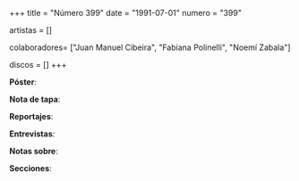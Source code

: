 +++
title = "Número 399"
date = "1991-07-01"
numero = "399"

artistas = []

colaboradores= ["Juan Manuel Cibeira", "Fabiana Polinelli", "Noemí Zabala"]

discos = []
+++

**Póster**: 

**Nota de tapa**: 

**Reportajes**: 

**Entrevistas**: 

**Notas sobre**:

**Secciones**:

